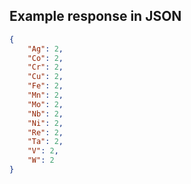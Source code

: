 

## Example response in JSON

```json
{
    "Ag": 2,
    "Co": 2,
    "Cr": 2,
    "Cu": 2,
    "Fe": 2,
    "Mn": 2,
    "Mo": 2,
    "Nb": 2,
    "Ni": 2,
    "Re": 2,
    "Ta": 2,
    "V": 2,
    "W": 2
}
```

